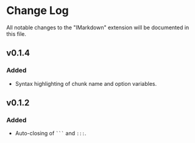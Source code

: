 # Change Log

All notable changes to the "IMarkdown" extension will be documented in this file.

<!-- Check [Keep a Changelog](http://keepachangelog.com/) for recommendations on how to structure this file. -->

## v0.1.4

### Added

- Syntax highlighting of chunk name and option variables.

## v0.1.2

### Added

- Auto-closing of ```` ``` ```` and `:::`.
